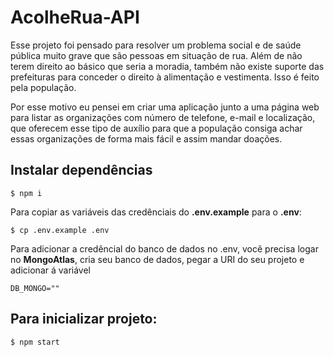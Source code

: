 # AcolheRua-API

Esse projeto foi pensado para resolver um problema social e de saúde pública muito grave que são pessoas em situação de rua.
Além de não terem direito ao básico que seria a moradia, também não existe suporte das prefeituras para conceder o direito à alimentação e vestimenta. Isso é feito pela população.
&nbsp;

Por esse motivo eu pensei em criar uma aplicação junto a uma página web para listar as organizações com número de telefone, e-mail e localização, que oferecem esse tipo de auxílio para que a população consiga achar essas organizações de forma mais fácil e assim mandar doações.

## Instalar dependências
```
$ npm i
```

Para copiar as variáveis das credênciais do **.env.example** para o **.env**:

```
$ cp .env.example .env
```

Para adicionar a credêncial do banco de dados no .env, você precisa logar no 
**MongoAtlas**, cria seu banco de dados, pegar a URI do seu projeto e adicionar á variável
```
DB_MONGO=""
```

## Para inicializar projeto: 

```
$ npm start
```